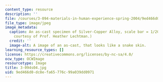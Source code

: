 ```yaml
---
content_type: resource
description: ''
file: /courses/3-094-materials-in-human-experience-spring-2004/9ed466d0dc8efa65776c99a039dd0971_3-094s04.jpg
file_type: image/jpeg
image_metadata:
  caption: An as-cast specimen of Silver-Copper Alloy, scale bar = 1/200 cm. (Image
    courtesy of Prof. Heather Lechtman.)
  credit: ''
  image-alt: A image of an as-cast, that looks like a snake skin.
learning_resource_types: []
license: https://creativecommons.org/licenses/by-nc-sa/4.0/
ocw_type: OCWImage
resourcetype: Image
title: 3-094s04.jpg
uid: 9ed466d0-dc8e-fa65-776c-99a039dd0971
---
```

